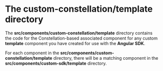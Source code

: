 # The **custom-constellation/template** directory

The **src/components/custom-constellation/template** directory contains the code for the Constellation-based associated component for any custom **template** component you have created for use with the **Angular SDK**.

For each component in the **src/components/custom-constellation/template** directory, there will be a matching component in the **src/components/custom-sdk/template** directory.
